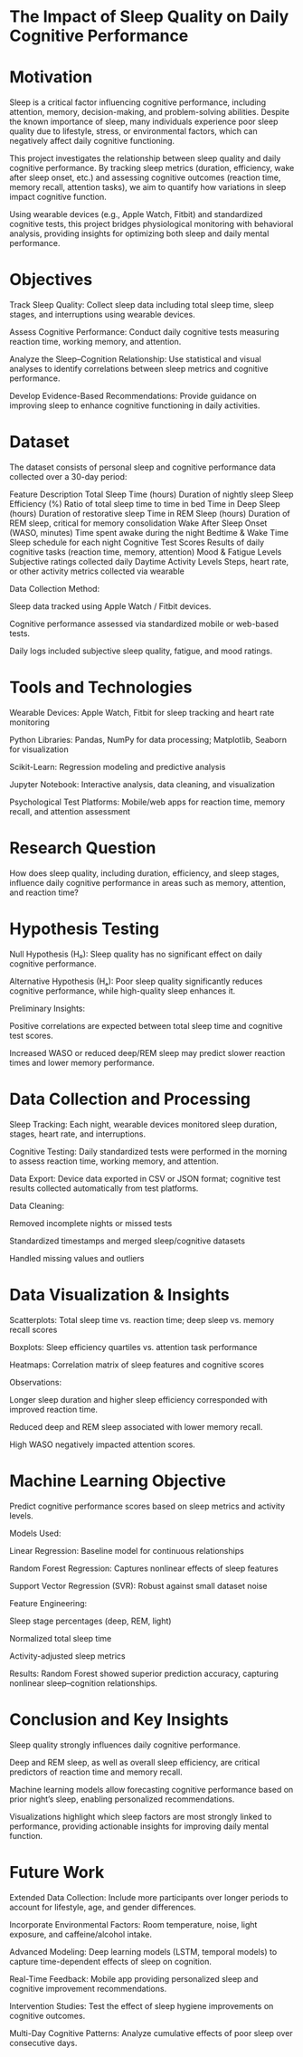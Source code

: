 # The Impact of Sleep Quality on Daily Cognitive Performance

# Motivation

Sleep is a critical factor influencing cognitive performance, including attention, memory, decision-making, and problem-solving abilities. Despite the known importance of sleep, many individuals experience poor sleep quality due to lifestyle, stress, or environmental factors, which can negatively affect daily cognitive functioning.

This project investigates the relationship between sleep quality and daily cognitive performance. By tracking sleep metrics (duration, efficiency, wake after sleep onset, etc.) and assessing cognitive outcomes (reaction time, memory recall, attention tasks), we aim to quantify how variations in sleep impact cognitive function.

Using wearable devices (e.g., Apple Watch, Fitbit) and standardized cognitive tests, this project bridges physiological monitoring with behavioral analysis, providing insights for optimizing both sleep and daily mental performance.

# Objectives

Track Sleep Quality: Collect sleep data including total sleep time, sleep stages, and interruptions using wearable devices.

Assess Cognitive Performance: Conduct daily cognitive tests measuring reaction time, working memory, and attention.

Analyze the Sleep–Cognition Relationship: Use statistical and visual analyses to identify correlations between sleep metrics and cognitive performance.

Develop Evidence-Based Recommendations: Provide guidance on improving sleep to enhance cognitive functioning in daily activities.

# Dataset

The dataset consists of personal sleep and cognitive performance data collected over a 30-day period:

Feature	Description
Total Sleep Time (hours)	Duration of nightly sleep
Sleep Efficiency (%)	Ratio of total sleep time to time in bed
Time in Deep Sleep (hours)	Duration of restorative sleep
Time in REM Sleep (hours)	Duration of REM sleep, critical for memory consolidation
Wake After Sleep Onset (WASO, minutes)	Time spent awake during the night
Bedtime & Wake Time	Sleep schedule for each night
Cognitive Test Scores	Results of daily cognitive tasks (reaction time, memory, attention)
Mood & Fatigue Levels	Subjective ratings collected daily
Daytime Activity Levels	Steps, heart rate, or other activity metrics collected via wearable

Data Collection Method:

Sleep data tracked using Apple Watch / Fitbit devices.

Cognitive performance assessed via standardized mobile or web-based tests.

Daily logs included subjective sleep quality, fatigue, and mood ratings.

# Tools and Technologies

Wearable Devices: Apple Watch, Fitbit for sleep tracking and heart rate monitoring

Python Libraries: Pandas, NumPy for data processing; Matplotlib, Seaborn for visualization

Scikit-Learn: Regression modeling and predictive analysis

Jupyter Notebook: Interactive analysis, data cleaning, and visualization

Psychological Test Platforms: Mobile/web apps for reaction time, memory recall, and attention assessment

# Research Question

How does sleep quality, including duration, efficiency, and sleep stages, influence daily cognitive performance in areas such as memory, attention, and reaction time?

# Hypothesis Testing

Null Hypothesis (H₀): Sleep quality has no significant effect on daily cognitive performance.

Alternative Hypothesis (Hₐ): Poor sleep quality significantly reduces cognitive performance, while high-quality sleep enhances it.

Preliminary Insights:

Positive correlations are expected between total sleep time and cognitive test scores.

Increased WASO or reduced deep/REM sleep may predict slower reaction times and lower memory performance.

# Data Collection and Processing

Sleep Tracking: Each night, wearable devices monitored sleep duration, stages, heart rate, and interruptions.

Cognitive Testing: Daily standardized tests were performed in the morning to assess reaction time, working memory, and attention.

Data Export: Device data exported in CSV or JSON format; cognitive test results collected automatically from test platforms.

Data Cleaning:

Removed incomplete nights or missed tests

Standardized timestamps and merged sleep/cognitive datasets

Handled missing values and outliers

# Data Visualization & Insights

Scatterplots: Total sleep time vs. reaction time; deep sleep vs. memory recall scores

Boxplots: Sleep efficiency quartiles vs. attention task performance

Heatmaps: Correlation matrix of sleep features and cognitive scores

Observations:

Longer sleep duration and higher sleep efficiency corresponded with improved reaction time.

Reduced deep and REM sleep associated with lower memory recall.

High WASO negatively impacted attention scores.

# Machine Learning Objective

Predict cognitive performance scores based on sleep metrics and activity levels.

Models Used:

Linear Regression: Baseline model for continuous relationships

Random Forest Regression: Captures nonlinear effects of sleep features

Support Vector Regression (SVR): Robust against small dataset noise

Feature Engineering:

Sleep stage percentages (deep, REM, light)

Normalized total sleep time

Activity-adjusted sleep metrics

Results: Random Forest showed superior prediction accuracy, capturing nonlinear sleep–cognition relationships.

# Conclusion and Key Insights

Sleep quality strongly influences daily cognitive performance.

Deep and REM sleep, as well as overall sleep efficiency, are critical predictors of reaction time and memory recall.

Machine learning models allow forecasting cognitive performance based on prior night’s sleep, enabling personalized recommendations.

Visualizations highlight which sleep factors are most strongly linked to performance, providing actionable insights for improving daily mental function.

# Future Work

Extended Data Collection: Include more participants over longer periods to account for lifestyle, age, and gender differences.

Incorporate Environmental Factors: Room temperature, noise, light exposure, and caffeine/alcohol intake.

Advanced Modeling: Deep learning models (LSTM, temporal models) to capture time-dependent effects of sleep on cognition.

Real-Time Feedback: Mobile app providing personalized sleep and cognitive improvement recommendations.

Intervention Studies: Test the effect of sleep hygiene improvements on cognitive outcomes.

Multi-Day Cognitive Patterns: Analyze cumulative effects of poor sleep over consecutive days.

